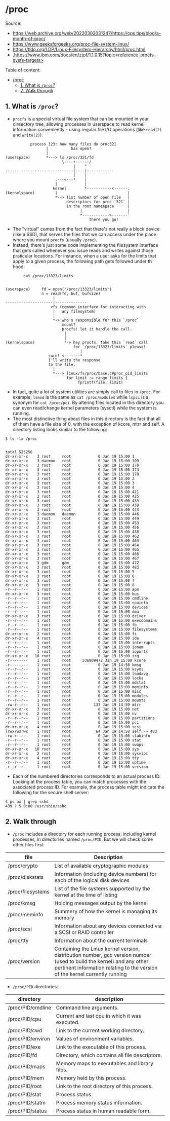 # /proc

Source:

- <https://web.archive.org/web/20220302031247/https://ops.tips/blog/a-month-of-proc/>
- <https://www.geeksforgeeks.org/proc-file-system-linux/>
- <https://tldp.org/LDP/Linux-Filesystem-Hierarchy/html/proc.html>
- ,https://www.ibm.com/docs/en/ztpf/1.1.0.15?topic=reference-procfs-sysfs-targets>

Table of content:

- [/proc](#proc)
  - [1. What is `/proc`?](#1-what-is-proc)
  - [2. Walk through](#2-walk-through)

## 1. What is `/proc`?

- `procfs` is a special virtual file system that can be mounted in your direectory tree, allowing processes in userspace to read kernel information conveniently - using regular file I/O operations (like `read(2)` and `write(2)`).

```unknown
           process 123: how many files do proc321
                  |          has open?
                  |
(userspace)       *---> ls /proc/321/fd
                         \----+------/
                              |    ^
------------------------------|----|------------
                              |    |
                      .---<---*    |
                      |            |
                     kernel        *-----------<------.
(kernelspace)         |                               |
                      *--> list number of open file   |
                           descriptors for proc `321` |
                           in the root namespace      |
                                 |                    |
                                 *------------>-------'
                                     there you go!

```

- The "virtual" comes from the fact that there's not really a block device (like a SSD), that serves the files that we can access under the place where you mount `procfs` (usually `/proc`).
- Instead, there's just some code implementing the filesystem interface that gets called whenever you issue reads and writes against those praticular locations. For instance, when a user asks for the limits that apply to a given process, the following path gets followed under th hood:

```unknown
        cat /proc/13323/limits


(userspace)     fd = open("/proc/13323/limits")
                n = read(fd, buf, bufsize)
                     |
---------------------|--------------
                    vfs (common interface for interacting with
                     |   any filesystem)
                     |
                     *-> who's responsible for this `/proc`
                         mount?
                         procfs! let it handle the call.
                          |
                          |
(kernelspace)             *-> hey procfs, take this `read` call
                              for `/proc/13323/limits` please!
                                 |
                   sure! <-------*
                   I'll write the response
                   to the file.
                     |
                     *---> linux/fs/proc/base.c#proc_pid_limits
                           for limit := range limits {
                                fprintf(file, limit)
```

- In fact, quite a lot of system utilities are simply call to files in `/proc`. For example, `lsmod` is the same as `cat /proc/modules` while `lspci` is a synonym for `cat /proc/pci`. By altering files located in this directory you can even read/change kernel parameters (sysctl) while the system is running.
- The most distinctive thing about files in this directory is the fact that all of them have a file size of 0, with the exception of kcore, mtrr and self. A directory listing looks similar to the following:

```shell
$ ls -la /proc


total 525256
dr-xr-xr-x    3 root     root            0 Jan 19 15:00 1
dr-xr-xr-x    3 daemon   root            0 Jan 19 15:00 109
dr-xr-xr-x    3 root     root            0 Jan 19 15:00 170
dr-xr-xr-x    3 root     root            0 Jan 19 15:00 173
dr-xr-xr-x    3 root     root            0 Jan 19 15:00 178
dr-xr-xr-x    3 root     root            0 Jan 19 15:00 2
dr-xr-xr-x    3 root     root            0 Jan 19 15:00 3
dr-xr-xr-x    3 root     root            0 Jan 19 15:00 4
dr-xr-xr-x    3 root     root            0 Jan 19 15:00 421
dr-xr-xr-x    3 root     root            0 Jan 19 15:00 425
dr-xr-xr-x    3 root     root            0 Jan 19 15:00 433
dr-xr-xr-x    3 root     root            0 Jan 19 15:00 439
dr-xr-xr-x    3 root     root            0 Jan 19 15:00 444
dr-xr-xr-x    3 daemon   daemon          0 Jan 19 15:00 446
dr-xr-xr-x    3 root     root            0 Jan 19 15:00 449
dr-xr-xr-x    3 root     root            0 Jan 19 15:00 453
dr-xr-xr-x    3 root     root            0 Jan 19 15:00 456
dr-xr-xr-x    3 root     root            0 Jan 19 15:00 458
dr-xr-xr-x    3 root     root            0 Jan 19 15:00 462
dr-xr-xr-x    3 root     root            0 Jan 19 15:00 463
dr-xr-xr-x    3 root     root            0 Jan 19 15:00 464
dr-xr-xr-x    3 root     root            0 Jan 19 15:00 465
dr-xr-xr-x    3 root     root            0 Jan 19 15:00 466
dr-xr-xr-x    3 root     root            0 Jan 19 15:00 467
dr-xr-xr-x    3 gdm      gdm             0 Jan 19 15:00 472
dr-xr-xr-x    3 root     root            0 Jan 19 15:00 483
dr-xr-xr-x    3 root     root            0 Jan 19 15:00 5
dr-xr-xr-x    3 root     root            0 Jan 19 15:00 6
dr-xr-xr-x    3 root     root            0 Jan 19 15:00 7
dr-xr-xr-x    3 root     root            0 Jan 19 15:00 8
-r--r--r--    1 root     root            0 Jan 19 15:00 apm
dr-xr-xr-x    3 root     root            0 Jan 19 15:00 bus
-r--r--r--    1 root     root            0 Jan 19 15:00 cmdline
-r--r--r--    1 root     root            0 Jan 19 15:00 cpuinfo
-r--r--r--    1 root     root            0 Jan 19 15:00 devices
-r--r--r--    1 root     root            0 Jan 19 15:00 dma
dr-xr-xr-x    3 root     root            0 Jan 19 15:00 driver
-r--r--r--    1 root     root            0 Jan 19 15:00 execdomains
-r--r--r--    1 root     root            0 Jan 19 15:00 fb
-r--r--r--    1 root     root            0 Jan 19 15:00 filesystems
dr-xr-xr-x    2 root     root            0 Jan 19 15:00 fs
dr-xr-xr-x    4 root     root            0 Jan 19 15:00 ide
-r--r--r--    1 root     root            0 Jan 19 15:00 interrupts
-r--r--r--    1 root     root            0 Jan 19 15:00 iomem
-r--r--r--    1 root     root            0 Jan 19 15:00 ioports
dr-xr-xr-x   18 root     root            0 Jan 19 15:00 irq
-r--------    1 root     root     536809472 Jan 19 15:00 kcore
-r--------    1 root     root            0 Jan 19 14:58 kmsg
-r--r--r--    1 root     root            0 Jan 19 15:00 ksyms
-r--r--r--    1 root     root            0 Jan 19 15:00 loadavg
-r--r--r--    1 root     root            0 Jan 19 15:00 locks
-r--r--r--    1 root     root            0 Jan 19 15:00 mdstat
-r--r--r--    1 root     root            0 Jan 19 15:00 meminfo
-r--r--r--    1 root     root            0 Jan 19 15:00 misc
-r--r--r--    1 root     root            0 Jan 19 15:00 modules
-r--r--r--    1 root     root            0 Jan 19 15:00 mounts
-rw-r--r--    1 root     root          137 Jan 19 14:59 mtrr
dr-xr-xr-x    3 root     root            0 Jan 19 15:00 net
dr-xr-xr-x    2 root     root            0 Jan 19 15:00 nv
-r--r--r--    1 root     root            0 Jan 19 15:00 partitions
-r--r--r--    1 root     root            0 Jan 19 15:00 pci
dr-xr-xr-x    4 root     root            0 Jan 19 15:00 scsi
lrwxrwxrwx    1 root     root           64 Jan 19 14:58 self -> 483
-rw-r--r--    1 root     root            0 Jan 19 15:00 slabinfo
-r--r--r--    1 root     root            0 Jan 19 15:00 stat
-r--r--r--    1 root     root            0 Jan 19 15:00 swaps
dr-xr-xr-x   10 root     root            0 Jan 19 15:00 sys
dr-xr-xr-x    2 root     root            0 Jan 19 15:00 sysvipc
dr-xr-xr-x    4 root     root            0 Jan 19 15:00 tty
-r--r--r--    1 root     root            0 Jan 19 15:00 uptime
-r--r--r--    1 root     root            0 Jan 19 15:00 version
```

- Each of the numbered directories corresponds to an actual process ID. Looking at the process table, you can match processes with the associated process ID. For example, the process table might indicate the following for the secure shell server:

```shell
$ ps ax | grep sshd
439 ? S 0:00 /usr/sbin/sshd
```

## 2. Walk through

- `/proc` includes a directory for each running process, including kernel processes, in directories named `/proc/PID`. But we will check some other files first:

| file              | Description                                                                                                                                                                                         |
| ----------------- | --------------------------------------------------------------------------------------------------------------------------------------------------------------------------------------------------- |
| /proc/crypto      | List of available cryptographic modules                                                                                                                                                             |
| /proc/diskstats   | Information (including device numbers) for each of the logical disk devices                                                                                                                         |
| /proc/filesystems | List of the file systems supported by the kernel at the time of listing                                                                                                                             |
| /proc/kmsg        | Holding messages output by the kernel                                                                                                                                                               |
| /proc/meminfo     | Summery of how the kernel is managing its memory                                                                                                                                                    |
| /proc/scsi        | Information about any devices connected via a SCSI or RAID controller                                                                                                                               |
| /proc/tty         | Information about the current terminals                                                                                                                                                             |
| /proc/version     | Containing the Linux kernel version, distribution number, gcc version number (used to build the kernel) and any other pertinent information relating to the version of the kernel currently running |

- `/proc/PID` directories:

| directory         | description                                     |
| ----------------- | ----------------------------------------------- |
| /proc/PID/cmdline | Command line arguments.                         |
| /proc/PID/cpu     | Current and last cpu in which it was executed.  |
| /proc/PID/cwd     | Link to the current working directory.          |
| /proc/PID/environ | Values of environment variables.                |
| /proc/PID/exe     | Link to the executable of this process.         |
| /proc/PID/fd      | Directory, which contains all file descriptors. |
| /proc/PID/maps    | Memory maps to executables and library files.   |
| /proc/PID/mem     | Memory held by this process.                    |
| /proc/PID/root    | Link to the root directory of this process.     |
| /proc/PID/stat    | Process status.                                 |
| /proc/PID/statm   | Process memory status information.              |
| /proc/PID/status  | Process status in human readable form.          |
